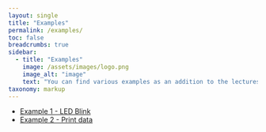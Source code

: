 ```yaml
---
layout: single
title: "Examples"
permalink: /examples/
toc: false
breadcrumbs: true
sidebar:
  - title: "Examples"
    image: /assets/images/logo.png
    image_alt: "image"
    text: "You can find various examples as an addition to the lectures here."
taxonomy: markup
---
```


- [Example 1 - LED Blink](/custom404)
- [Example 2 - Print data](/custom404)